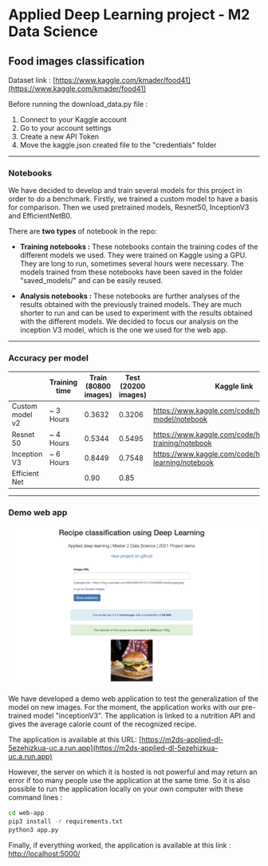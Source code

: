 # Applied Deep Learning project - M2 Data Science

## Food images classification

Dataset link : [https://www.kaggle.com/kmader/food41](https://www.kaggle.com/kmader/food41)

Before running the download_data.py file :
1. Connect to your Kaggle account
2. Go to your account settings
3. Create a new API Token 
4. Move the kaggle.json created file to the "credentials" folder

---
### Notebooks

We have decided to develop and train several models for this project in order to do a benchmark. Firstly, we trained a custom model to have a basis for comparison. Then we used pretrained models, Resnet50, InceptionV3 and EfficientNetB0.

There are __two types__ of notebook in the repo:

- **Training notebooks :** These notebooks contain the training codes of the different models we used. They were trained on Kaggle using a GPU. They are long to run, sometimes several hours were necessary. The models trained from these notebooks have been saved in the folder "saved_models/" and can be easily reused. 

- **Analysis notebooks :** These notebooks are further analyses of the results obtained with the previously trained models. They are much shorter to run and can be used to experiment with the results obtained with the different models. We decided to focus our analysis on the inception V3 model, which is the one we used for the web app.

---
### Accuracy per model

|                 | Training time | Train (80800 images) | Test (20200 images) | Kaggle link                                                    |
|-----------------|---------------|----------------------|---------------------|----------------------------------------------------------------|
| Custom model v2 |  ~ 3 Hours    | 0.3632               | 0.3206              | https://www.kaggle.com/code/hrialan/custom-model/notebook      |
| Resnet 50       |  ~ 4 Hours    | 0.5344               | 0.5495              | https://www.kaggle.com/code/hrialan/resnet50-training/notebook |
| Inception V3    |  ~ 6 Hours    | 0.8449               | 0.7548              | https://www.kaggle.com/code/hrialan/transfer-learning/notebook |
| Efficient Net   |               | 0.90                 | 0.85                |                                                                |


---
### Demo web app 

<img src="other/webapp-screenshot.png" width="700">

We have developed a demo web application to test the generalization of the model on new images.  For the moment, the application works with our pre-trained model "inceptionV3". The application is linked to a nutrition API and gives the average calorie count of the recognized recipe. 

The application is available at this URL: [https://m2ds-applied-dl-5ezehizkua-uc.a.run.app](https://m2ds-applied-dl-5ezehizkua-uc.a.run.app)

However, the server on which it is hosted is not powerful and may return an error if too many people use the application at the same time. So it is also possible to run the application locally on your own computer  with these command lines : 

```sh
cd web-app 
pip3 install -r requirements.txt 
python3 app.py
```

Finally, if everything worked, the application is available at this link : [http://localhost:5000/](http://localhost:5000/) 
